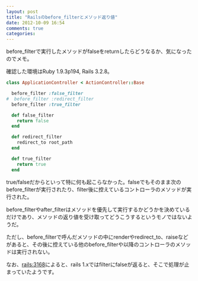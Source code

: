 ```yaml
---
layout: post
title: "Railsのbefore_filterとメソッド返り値"
date: 2012-10-09 16:54
comments: true
categories: 
---
```

before_filterで実行したメソッドがfalseをreturnしたらどうなるか、気になったのでメモ。

確認した環境はRuby 1.9.3p194, Rails 3.2.8。
``` ruby
class ApplicationController < ActionController::Base

  before_filter :false_filter
#  before_filter :redirect_filter
  before_filter :true_filter

  def false_filter
    return false
  end

  def redirect_filter
    redirect_to root_path
  end

  def true_filter
    return true
  end

```
true/falseだからといって特に何も起こらなかった。falseでもそのまま次のbefore_filterが実行されたり、filter後に控えているコントローラのメソッドが実行された。

before_filterやafter_filterはメソッドを優先して実行するかどうかを決めているだけであり、メソッドの返り値を受け取ってどうこうするというモノではないようだ。

ただし、before_filterで呼んだメソッドの中にrenderやredirect_to、raiseなどがあると、その後に控えている他のbefore_filterや以降のコントローラのメソッドは実行されない。

なお、[rails:3168](http://www.fdiary.net/ml/rails/msg/3168)によると、rails 1.xではfilterにfalseが返ると、そこで処理が止まっていたようです。
